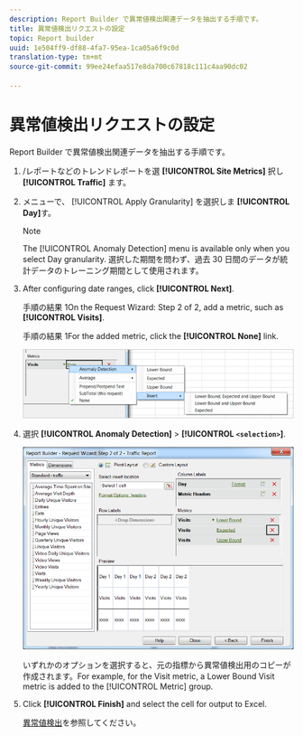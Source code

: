 ```yaml
---
description: Report Builder で異常値検出関連データを抽出する手順です。
title: 異常値検出リクエストの設定
topic: Report builder
uuid: 1e504ff9-df88-4fa7-95ea-1ca05a6f9c0d
translation-type: tm+mt
source-git-commit: 99ee24efaa517e8da700c67818c111c4aa90dc02

---
```



# 異常値検出リクエストの設定

Report Builder で異常値検出関連データを抽出する手順です。

1. /レポートなどのトレンドレポートを選 **[!UICONTROL Site Metrics]** 択し **[!UICONTROL Traffic]** ます。
1. メニューで、 [!UICONTROL Apply Granularity] を選択しま **[!UICONTROL Day]**&#x200B;す。

   >[!NOTE]
   >
   >The [!UICONTROL Anomaly Detection] menu is available only when you select Day granularity. 選択した期間を問わず、過去 30 日間のデータが統計データのトレーニング期間として使用されます。

1. After configuring date ranges, click **[!UICONTROL Next]**.

   手順の結果 1On the Request Wizard: Step 2 of 2, add a metric, such as **[!UICONTROL Visits]**.

   手順の結果 1For the added metric, click the **[!UICONTROL None]** link.

   ![手順の結果](assets/anomaly_select.png)

1. 選択 **[!UICONTROL Anomaly Detection]** > **[!UICONTROL `<selection>`]**.

   ![ステップ情報](assets/anomaly_visit.png)

   いずれかのオプションを選択すると、元の指標から異常値検出用のコピーが作成されます。For example, for the Visit metric, a Lower Bound Visit metric is added to the [!UICONTROL Metric] group.
1. Click **[!UICONTROL Finish]** and select the cell for output to Excel.

   [異常値検出](/help/analyze/analysis-workspace/virtual-analyst/c-anomaly-detection/anomaly-detection.md)を参照してください。
